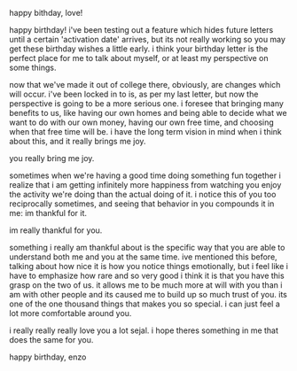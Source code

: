 happy bithday, love!

happy birthday! i've been testing out a feature which hides future letters until a certain 'activation date' arrives, but its not really working so you may get these birthday wishes a little early. i think your birthday letter is the perfect place for me to talk about myself, or at least my perspective on some things.

now that we've made it out of college there, obviously, are changes which will occur. i've been locked in to is, as per my last letter, but now the perspective is going to be a more serious one. i foresee that bringing many benefits to us, like having our own homes and being able to decide what we want to do with our own money, having our own free time, and choosing when that free time will be. i have the long term vision in mind when i think about this, and it really brings me joy.

you really bring me joy.

sometimes when we're having a good time doing something fun  together i realize that i am getting infinitely more happiness from watching you enjoy the activity we're doing than the actual doing of it. i notice this of you too reciprocally sometimes, and seeing that behavior in you compounds it in me: im thankful for it.

im really thankful for you.

something i really am thankful about is the specific way that you are able to understand both me and you at the same time. ive mentioned this before, talking about how nice it is how you notice things emotionally, but i feel like i have to emphasize how rare and so very good i think it is that you have this grasp on the two of us. it allows me to be much more at will with you than i am with other people and its caused me to build up so much trust of you. its one of the one thousand things that makes you so special. i can just feel a lot more comfortable around you.

i really really really love you a lot sejal. i hope theres something in me that does the same for you.

happy birthday,
enzo